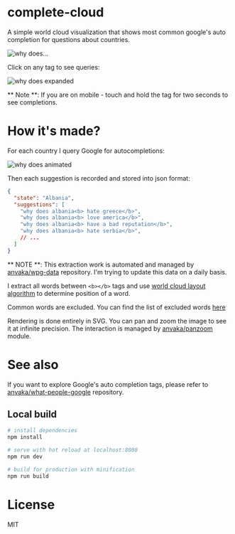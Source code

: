 # complete-cloud

A simple world cloud visualization that shows most common google's auto completion
for questions about countries.

![why does...](https://raw.githubusercontent.com/anvaka/complete-cloud/master/media/screenshot_why_does.png)

Click on any tag to see queries:

![why does expanded](https://raw.githubusercontent.com/anvaka/complete-cloud/master/media/screenshot_why_does_love.png)

** Note **: If you are on mobile - touch and hold the tag for two seconds to see completions.

# How it's made?

For each country I query Google for autocompletions:

![why does animated](https://raw.githubusercontent.com/anvaka/complete-cloud/master/media/why_does.gif)

Then each suggestion is recorded and stored into json format:

```json
{
  "state": "Albania",
  "suggestions": [
    "why does albania<b> hate greece</b>",
    "why does albania<b> love america</b>",
    "why does albania<b> have a bad reputation</b>",
    "why does albania<b> hate serbia</b>",
    // ...
  ]
}
```

** NOTE **: This extraction work is automated and managed by [anvaka/wpg-data](https://github.com/anvaka/wpg-data)
repository. I'm trying to update this data on a daily basis.

I extract all words between `<b></b>` tags and use [world cloud layout algorithm](https://github.com/anvaka/complete-cloud/blob/master/src/lib/wordLayout/index.js)
to determine position of a word.

Common words are excluded. You can find the list of excluded words [here](https://github.com/anvaka/complete-cloud/blob/04a296b9bfccfe5eb756c41ab2bff09af8a17bdd/src/model/appModel.js#L3-L8)

Rendering is done entirely in SVG. You can pan and zoom the image to see it at
infinite precision. The interaction is managed by [anvaka/panzoom](https://github.com/anvaka/panzoom)
module.

# See also

If you want to explore Google's auto completion tags, please refer to [anvaka/what-people-google](https://github.com/anvaka/what-people-google)
repository.

## Local build

``` bash
# install dependencies
npm install

# serve with hot reload at localhost:8080
npm run dev

# build for production with minification
npm run build
```

# License

MIT
